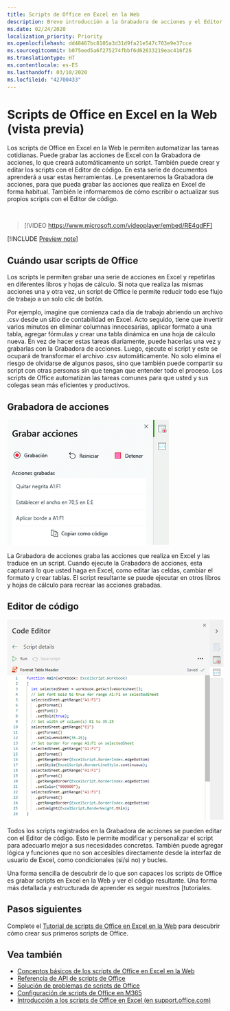 ```yaml
---
title: Scripts de Office en Excel en la Web
description: Breve introducción a la Grabadora de acciones y el Editor de código para scripts de Office.
ms.date: 02/24/2020
localization_priority: Priority
ms.openlocfilehash: dd48467bc8105a3d31d9fa21e547c703e9e37cce
ms.sourcegitcommit: b075eed5a6f275274fbbf6d62633219eac416f26
ms.translationtype: HT
ms.contentlocale: es-ES
ms.lasthandoff: 03/10/2020
ms.locfileid: "42700433"
---
```

# <a name="office-scripts-in-excel-on-the-web-preview"></a>Scripts de Office en Excel en la Web (vista previa)

Los scripts de Office en Excel en la Web le permiten automatizar las tareas cotidianas. Puede grabar las acciones de Excel con la Grabadora de acciones, lo que creará automáticamente un script. También puede crear y editar los scripts con el Editor de código. En esta serie de documentos aprenderá a usar estas herramientas. Le presentaremos la Grabadora de acciones, para que pueda grabar las acciones que realiza en Excel de forma habitual. También le informaremos de cómo escribir o actualizar sus propios scripts con el Editor de código.

<br>

> [!VIDEO https://www.microsoft.com/videoplayer/embed/RE4qdFF]

[!INCLUDE [Preview note](../includes/preview-note.md)]

## <a name="when-to-use-office-scripts"></a>Cuándo usar scripts de Office

Los scripts le permiten grabar una serie de acciones en Excel y repetirlas en diferentes libros y hojas de cálculo. Si nota que realiza las mismas acciones una y otra vez, un script de Office le permite reducir todo ese flujo de trabajo a un solo clic de botón.

Por ejemplo, imagine que comienza cada día de trabajo abriendo un archivo .csv desde un sitio de contabilidad en Excel. Acto seguido, tiene que invertir varios minutos en eliminar columnas innecesarias, aplicar formato a una tabla, agregar fórmulas y crear una tabla dinámica en una hoja de cálculo nueva. En vez de hacer estas tareas diariamente, puede hacerlas una vez y grabarlas con la Grabadora de acciones. Luego, ejecute el script y este se ocupará de transformar el archivo .csv automáticamente. No solo elimina el riesgo de olvidarse de algunos pasos, sino que también puede compartir su script con otras personas sin que tengan que entender todo el proceso. Los scripts de Office automatizan las tareas comunes para que usted y sus colegas sean más eficientes y productivos.

## <a name="action-recorder"></a>Grabadora de acciones

![La Grabadora de acciones después de haber grabado varias acciones.](../images/action-recorder-intro.png)

La Grabadora de acciones graba las acciones que realiza en Excel y las traduce en un script. Cuando ejecute la Grabadora de acciones, esta capturará lo que usted haga en Excel, como editar las celdas, cambiar el formato y crear tablas. El script resultante se puede ejecutar en otros libros y hojas de cálculo para recrear las acciones grabadas.

## <a name="code-editor"></a>Editor de código

![El Editor de código mostrando el código del script anterior.](../images/code-editor-intro.png)

Todos los scripts registrados en la Grabadora de acciones se pueden editar con el Editor de código. Esto le permite modificar y personalizar el script para adecuarlo mejor a sus necesidades concretas. También puede agregar lógica y funciones que no son accesibles directamente desde la interfaz de usuario de Excel, como condicionales (si/si no) y bucles.

Una forma sencilla de descubrir de lo que son capaces los scripts de Office es grabar scripts en Excel en la Web y ver el código resultante. Una forma más detallada y estructurada de aprender es seguir nuestros [tutoriales.

## <a name="next-steps"></a>Pasos siguientes

Complete el [Tutorial de scripts de Office en Excel en la Web](../tutorials/excel-tutorial.md) para descubrir cómo crear sus primeros scripts de Office.

## <a name="see-also"></a>Vea también

- [Conceptos básicos de los scripts de Office en Excel en la Web](../develop/scripting-fundamentals.md)
- [Referencia de API de scripts de Office](/javascript/api/office-scripts/overview)
- [Solución de problemas de scripts de Office](../testing/troubleshooting.md)
- [Configuración de scripts de Office en M365](https://support.office.com/article/office-scripts-settings-in-m365-19d3c51a-6ca2-40ab-978d-60fa49554dcf)
- [Introducción a los scripts de Office en Excel (en support.office.com)](https://support.office.com/article/introduction-to-office-scripts-in-excel-9fbe283d-adb8-4f13-a75b-a81c6baf163a)
